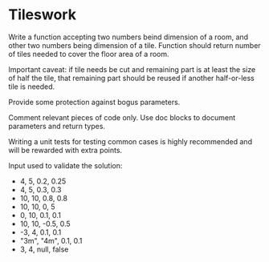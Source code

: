 # Tileswork

Write a function accepting two numbers beind dimension of a room, and other two numbers
being dimension of a tile. Function should return number of tiles needed to cover the floor
area of a room.

Important caveat: if tile needs be cut and remaining part is at least the size of half
the tile, that remaining part should be reused if another half-or-less tile is needed.

Provide some protection against bogus parameters.

Comment relevant pieces of code only. Use doc blocks to document
parameters and return types.

Writing a unit tests for testing common cases is highly recommended
and will be rewarded with extra points.

Input used to validate the solution:
- 4, 5, 0.2, 0.25
- 4, 5, 0.3, 0.3
- 10, 10, 0.8, 0.8
- 10, 10, 0, 5
- 0, 10, 0.1, 0.1
- 10, 10, -0.5, 0.5
- -3, 4, 0.1, 0.1
- "3m", "4m", 0.1, 0.1
- 3, 4, null, false
